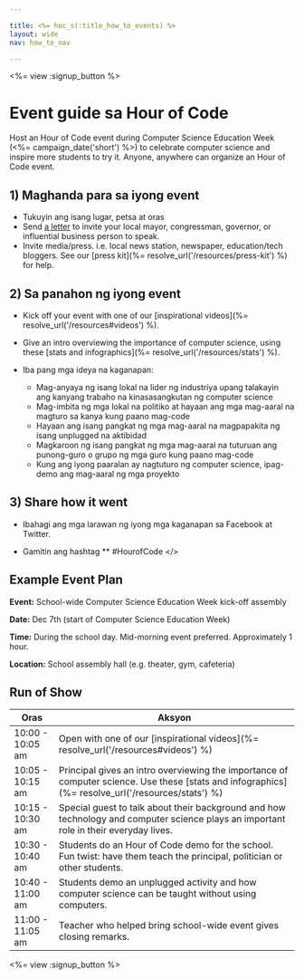 ```yaml
---

title: <%= hoc_s(:title_how_to_events) %>
layout: wide
nav: how_to_nav

---
```


<%= view :signup_button %>

# Event guide sa Hour of Code

Host an Hour of Code event during Computer Science Education Week (<%= campaign_date('short') %>) to celebrate computer science and inspire more students to try it. Anyone, anywhere can organize an Hour of Code event.

## 1) Maghanda para sa iyong event

  * Tukuyin ang isang lugar, petsa at oras
  * Send [a letter](https://docs.google.com/a/code.org/document/d/1eP41sKW7y0qq_JvkRIgZK8dWYICaGRZ4CCDETXa78wY/edit) to invite your local mayor, congressman, governor, or influential business person to speak.
  * Invite media/press. i.e. local news station, newspaper, education/tech bloggers. See our [press kit](%= resolve_url('/resources/press-kit') %) for help.

## 2) Sa panahon ng iyong event

  * Kick off your event with one of our [inspirational videos](%= resolve_url('/resources#videos') %).
  * Give an intro overviewing the importance of computer science, using these [stats and infographics](%= resolve_url('/resources/stats') %).   
      
    
  * Iba pang mga ideya na kaganapan: 
      * Mag-anyaya ng isang lokal na lider ng ​​industriya upang talakayin ang kanyang trabaho na kinasasangkutan ng computer science
      * Mag-imbita ng mga lokal na politiko at hayaan ang mga mag-aaral na magturo sa kanya kung paano mag-code
      * Hayaan ang isang pangkat ng mga mag-aaral na magpapakita ng isang unplugged na aktibidad
      * Magkaroon ng isang pangkat ng mga mag-aaral na tuturuan ang punong-guro o grupo ng mga guro kung paano mag-code
      * Kung ang iyong paaralan ay nagtuturo ng computer science, ipag-demo ang mag-aaral ng mga proyekto

## 3) Share how it went

  * Ibahagi ang mga larawan ng iyong mga kaganapan sa Facebook at Twitter. 
  * Gamitin ang hashtag ** #HourofCode </></li> </ul> 
    
    ## Example Event Plan
    
    **Event:** School-wide Computer Science Education Week kick-off assembly
    
    **Date:** Dec 7th (start of Computer Science Education Week)
    
    **Time:** During the school day. Mid-morning event preferred. Approximately 1 hour.
    
    **Location:** School assembly hall (e.g. theater, gym, cafeteria)   
      
    
    
    ## Run of Show
    
    | Oras             | Aksyon                                                                                                                                            |
    | ---------------- | ------------------------------------------------------------------------------------------------------------------------------------------------- |
    | 10:00 - 10:05 am | Open with one of our [inspirational videos](%= resolve_url('/resources#videos') %)                                                                |
    | 10:05 - 10:15 am | Principal gives an intro overviewing the importance of computer science. Use these [stats and infographics](%= resolve_url('/resources/stats') %) |
    | 10:15 - 10:30 am | Special guest to talk about their background and how technology and computer science plays an important role in their everyday lives.             |
    | 10:30 - 10:40 am | Students do an Hour of Code demo for the school. Fun twist: have them teach the principal, politician or other students.                          |
    | 10:40 - 11:00 am | Students demo an unplugged activity and how computer science can be taught without using computers.                                               |
    | 11:00 - 11:05 am | Teacher who helped bring school-wide event gives closing remarks.                                                                                 |
    
    <%= view :signup_button %>